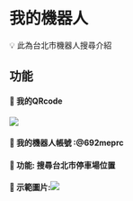 #  我的機器人


:bulb: 此為台北市機器人搜尋介紹


## 功能

#### :small_blue_diamond: 我的QRcode
![](https://cdn.discordapp.com/attachments/1093447918385639428/1120624324869636146/qrcode.png)

#### :small_blue_diamond: 我的機器人帳號 :@692meprc

#### :small_blue_diamond: 功能: 搜尋台北市停車場位置
#### :small_blue_diamond: 示範圖片:![](https://cdn.discordapp.com/attachments/1093447918385639428/1120622698364669963/IMG_3044.png)



